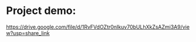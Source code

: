# Project demo:
<a>https://drive.google.com/file/d/1RvFVdOZtr0nIkuv70bULhXkZsAZmi3A9/view?usp=share_link</a>
